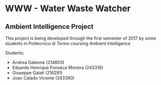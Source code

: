 # WWW - Water Waste Watcher

## Ambient Intelligence Project

This project is being developed through the first semester of 2017 by some students in Politecnico di Torino coursing Ambient Intelligence

Students:
-	Andrea Galeone (214803)
- Eduardo Henrique Fonseca Moreira (243316)
- Giuseppe Galati (216291)
- Joao Calado Vicente (243380)

